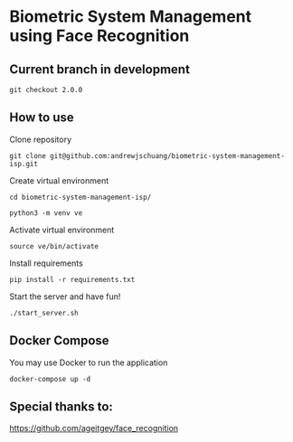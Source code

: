 # Biometric System Management using Face Recognition

## Current branch in development

`git checkout 2.0.0`

## How to use

Clone repository

`git clone git@github.com:andrewjschuang/biometric-system-management-isp.git`

Create virtual environment

`cd biometric-system-management-isp/`

`python3 -m venv ve`

Activate virtual environment

`source ve/bin/activate`

Install requirements

`pip install -r requirements.txt`

Start the server and have fun!

`./start_server.sh`

## Docker Compose
You may use Docker to run the application

`docker-compose up -d`

## Special thanks to:
https://github.com/ageitgey/face_recognition
